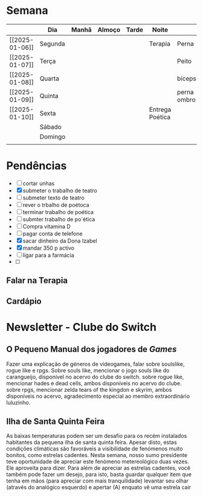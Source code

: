 # Semana
|                | **Dia** | Manhã | Almoço | Tarde | Noite           |             |
| -------------- | ------- | ----- | ------ | ----- | --------------- | ----------- |
| [[2025-01-06]] | Segunda |       |        |       | Terapia         | Perna       |
| [[2025-01-07]] | Terça   |       |        |       |                 | Peito       |
| [[2025-01-08]] | Quarta  |       |        |       |                 | biceps      |
| [[2025-01-09]] | Quinta  |       |        |       |                 | perna ombro |
| [[2025-01-10]] | Sexta   |       |        |       | Entrega Poética |             |
|                | Sábado  |       |        |       |                 |             |
|                | Domingo |       |        |       |                 |             |
|                |         |       |        |       |                 |             |

# Pendências
- [ ] cortar unhas
- [x] submeter o trabalho de teatro
- [ ] submeter texto de teatro
- [ ] rever o trbalho de poétoca
- [ ] terminar trabalho de poética
- [ ] submter trabalho de po´ética
- [ ] Compra vitamina D
- [ ] pagar conta de telefone
- [x] sacar dinheiro da Dona Izabel 
- [x] mandar 350 p activo 
- [ ] ligar para a farmácia
- [ ] 

## Falar na Terapia

## Cardápio

# Newsletter - Clube do Switch

## O Pequeno Manual dos jogadores de *Games*
Fazer uma explicação de géneros de videogames, falar sobre soulslike, rogue like e rpgs. Sobre souls like, mencionar o jogo souls like do carangueijo, disponível no acervo do clube do switch. sobre rogue like, mencionar hades e dead cells, ambos disponíveis no acervo do clube. sobre rpgs, mencionar zelda tears of the kingdon e skyrim, ambos disponíveis no acervo, agradecimento especial ao membro extraordinário luluzinho.

## Ilha de Santa Quinta Feira
As baixas temperaturas podem ser um desafio para os recém instalados habitantes da pequena ilha de santa quinta feira. Apesar disto, estas condições climáticas são favoráveis a visibilidade de fenómenos muito bonitos, como estrelas cadentes. Nesta semana, nosso sumo presidente teve oportunidade de apreciar este fenómeno metereológico duas vezes. Ele aproveita para dizer. Para além de apreciar as estrelas cadentes, você também pode fazer um desejo, para isto, basta guardar qualquer item que tenha em mãos (para apreciar com mais tranquilidade) levantar seu olhar (através do analógico esquerdo) e apertar (A) enquato vê uma estrela cair

